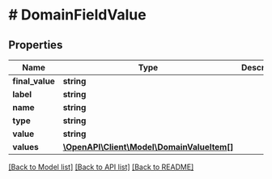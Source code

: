 # # DomainFieldValue

## Properties

Name | Type | Description | Notes
------------ | ------------- | ------------- | -------------
**final_value** | **string** |  | [optional]
**label** | **string** |  | [optional]
**name** | **string** |  |
**type** | **string** |  |
**value** | **string** |  |
**values** | [**\OpenAPI\Client\Model\DomainValueItem[]**](DomainValueItem.md) |  |

[[Back to Model list]](../../README.md#models) [[Back to API list]](../../README.md#endpoints) [[Back to README]](../../README.md)
